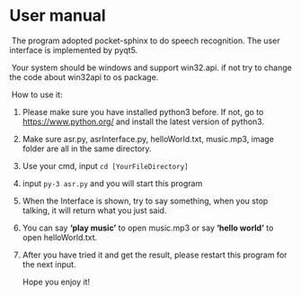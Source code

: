 # 			User manual

​	The program adopted pocket-sphinx to do speech recognition. The user interface is implemented by pyqt5. 

​	Your system should be windows and support win32.api. if not try to change the code about win32api to os package.

​	How to use it:

1. Please make sure you have installed python3 before. If not, go to <https://www.python.org/> and install the latest version of python3.

2. Make sure asr.py, asrInterface.py, helloWorld.txt, music.mp3, image folder are all in the same directory.

3. Use your cmd, input `cd [YourFileDirectory]`

4. input `py-3 asr.py` and you will start this program

5. When the Interface is shown, try to say something, when you stop talking, it will return what you just said.

6. You can say **‘play music’** to open music.mp3 or say **‘hello world’** to open helloWorld.txt.

7. After you have tried it and get the result, please restart this program for the next input.

   Hope you enjoy it!